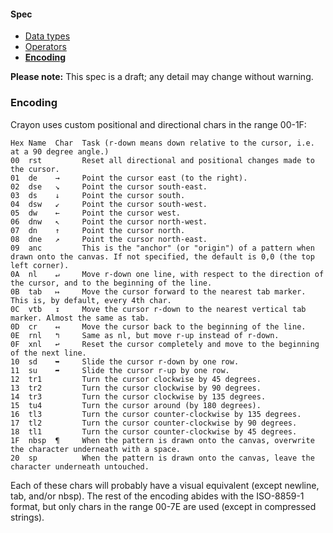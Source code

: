#### Spec
- [Data types](https://github.com/ETHproductions/Crayon/blob/master/docs/Data%20types.md)
- [Operators](https://github.com/ETHproductions/Crayon/blob/master/docs/Operators.md)
- [**Encoding**](https://github.com/ETHproductions/Crayon/blob/master/docs/Encoding.md)

**Please note:** This spec is a draft; any detail may change without warning.

### Encoding

Crayon uses custom positional and directional chars in the range 00-1F:

    Hex Name  Char  Task (r-down means down relative to the cursor, i.e. at a 90 degree angle.)
    00  rst         Reset all directional and positional changes made to the cursor.
    01  de    →     Point the cursor east (to the right).
    02  dse   ↘     Point the cursor south-east.
    03  ds    ↓     Point the cursor south.
    04  dsw   ↙     Point the cursor south-west.
    05  dw    ←     Point the cursor west.
    06  dnw   ↖     Point the cursor north-west.
    07  dn    ↑     Point the cursor north.
    08  dne   ↗     Point the cursor north-east.
    09  anc         This is the "anchor" (or "origin") of a pattern when drawn onto the canvas. If not specified, the default is 0,0 (the top left corner).
    0A  nl    ↵     Move r-down one line, with respect to the direction of the cursor, and to the beginning of the line.
    0B  tab   ↦     Move the cursor forward to the nearest tab marker. This is, by default, every 4th char.
    0C  vtb   ↧     Move the cursor r-down to the nearest vertical tab marker. Almost the same as tab.
    0D  cr    ↤     Move the cursor back to the beginning of the line.
    0E  rnl   ↰     Same as nl, but move r-up instead of r-down.
    0F  xnl   ↩     Reset the cursor completely and move to the beginning of the next line.
    10  sd    ➥     Slide the cursor r-down by one row.
    11  su    ➦     Slide the cursor r-up by one row.
    12  tr1         Turn the cursor clockwise by 45 degrees.
    13  tr2         Turn the cursor clockwise by 90 degrees.
    14  tr3         Turn the cursor clockwise by 135 degrees.
    15  tu4         Turn the cursor around (by 180 degrees).
    16  tl3         Turn the cursor counter-clockwise by 135 degrees.
    17  tl2         Turn the cursor counter-clockwise by 90 degrees.
    18  tl1         Turn the cursor counter-clockwise by 45 degrees.
    1F  nbsp  ¶     When the pattern is drawn onto the canvas, overwrite the character underneath with a space.
    20  sp          When the pattern is drawn onto the canvas, leave the character underneath untouched.

Each of these chars will probably have a visual equivalent (except newline, tab, and/or nbsp). The rest of the encoding abides with the ISO-8859-1 format, but only chars in the range 00-7E are used (except in compressed strings).
